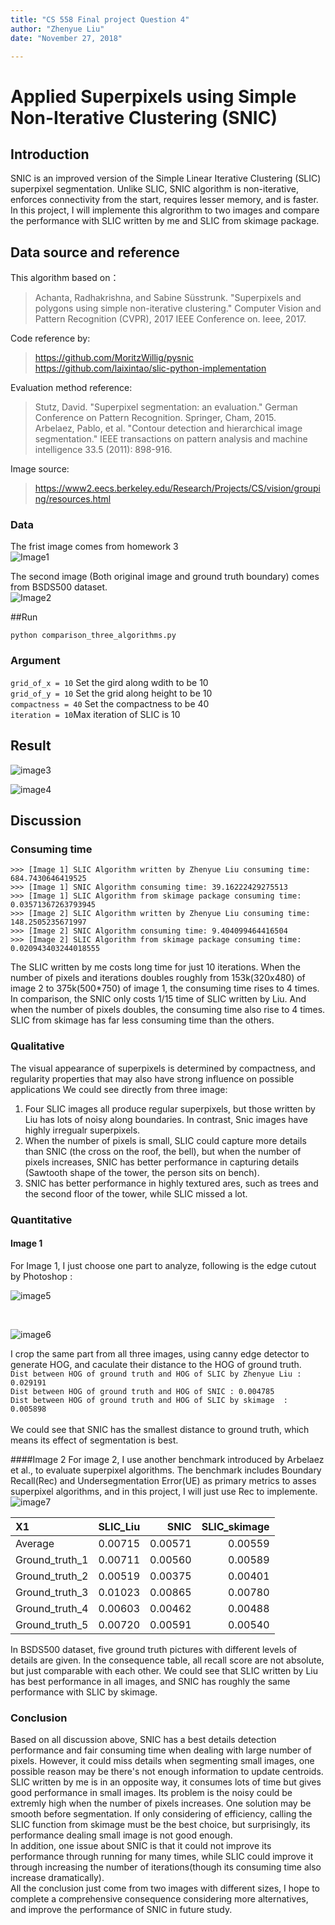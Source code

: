 ```yaml
---
title: "CS 558 Final project Question 4"
author: "Zhenyue Liu"
date: "November 27, 2018"

---
```



# Applied Superpixels using Simple Non-Iterative Clustering (SNIC)
## Introduction
SNIC is an improved version of the Simple Linear Iterative Clustering (SLIC) superpixel segmentation. Unlike SLIC, SNIC algorithm is non-iterative, enforces connectivity from the start, requires lesser memory, and is faster. In this project, I will implemente this algrorithm to two images and compare the performance with SLIC written by me and SLIC from skimage package.

## Data source and reference
This algorithm based on：   
> Achanta, Radhakrishna, and Sabine Süsstrunk. "Superpixels and polygons using simple non-iterative clustering." Computer Vision and Pattern Recognition (CVPR), 2017 IEEE Conference on. Ieee, 2017.

Code reference by:  
>https://github.com/MoritzWillig/pysnic   
>https://github.com/laixintao/slic-python-implementation  

Evaluation method reference:  
> Stutz, David. "Superpixel segmentation: an evaluation." German Conference on Pattern Recognition. Springer, Cham, 2015.    
> Arbelaez, Pablo, et al. "Contour detection and hierarchical image segmentation." IEEE transactions on pattern analysis and machine intelligence 33.5 (2011): 898-916.

Image source:  
>https://www2.eecs.berkeley.edu/Research/Projects/CS/vision/grouping/resources.html

### Data

The frist image comes from homework 3  
![Image1](https://github.com/lzysh9506/Computer-Vision/raw/master/Final4/wt_slic.png)   


The second image (Both original image and ground truth boundary) comes from BSDS500 dataset.   
![Image2](https://github.com/lzysh9506/Computer-Vision/raw/master/Final4/118035.jpg) 

##Run

`python comparison_three_algorithms.py`  

### Argument

`grid_of_x = 10` Set the gird along wdith to be 10   
`grid_of_y = 10` Set the grid along height to be 10   
`compactness = 40` Set the compactness to be 40   
`iteration = 10`Max iteration of SLIC is 10

## Result

![image3](https://github.com/lzysh9506/Computer-Vision/raw/master/Final4/all_seg_0.png)    


![image4](https://github.com/lzysh9506/Computer-Vision/raw/master/Final4/all_seg_1.png)   


## Discussion

### Consuming time

`>>> [Image 1] SLIC Algorithm written by Zhenyue Liu consuming time: 684.7430646419525`  
`>>> [Image 1] SNIC Algorithm consuming time: 39.16222429275513`  
`>>> [Image 1] SLIC Algorithm from skimage package consuming time: 0.03571367263793945`  
`>>> [Image 2] SLIC Algorithm written by Zhenyue Liu consuming time: 148.2505235671997`  
`>>> [Image 2] SNIC Algorithm consuming time: 9.404099464416504`  
`>>> [Image 2] SLIC Algorithm from skimage package consuming time: 0.020943403244018555`

The SLIC written by me costs long time for just 10 iterations. When the number of pixels and iterations doubles roughly from 153k(320x480) of image 2 to 375k(500*750) of image 1, the consuming time rises to 4 times.  
In comparison, the SNIC only costs 1/15 time of SLIC written by Liu. And when the number of pixels doubles, the consuming time also rise to 4 times.
SLIC from skimage has far less consuming time than the others.

### Qualitative
The visual appearance of superpixels is determined by compactness, and regularity properties that may also have strong influence on possible applications
We could see directly from three image:  
1. Four SLIC images all produce regular superpixels, but those written by Liu has lots of noisy along boundaries. In contrast, Snic images have highly irregualr superpixels.  
2. When the number of pixels is small, SLIC could capture more details than SNIC (the cross on the roof, the bell), but when the number of pixels increases, SNIC has better performance in capturing details (Sawtooth shape of the tower, the person sits on bench).   
3. SNIC has better performance in highly textured ares, such as trees and the second floor of the tower, while SLIC missed a lot.

### Quantitative
#### Image 1
For Image 1, I just choose one part to analyze, following is the edge cutout by Photoshop :
<br>

![image5](https://github.com/lzysh9506/Computer-Vision/raw/master/Final4/edge_truth0.png)   
 
<br>
 
![image6](https://github.com/lzysh9506/Computer-Vision/raw/master/Final4/all_HOG.png)

I crop the same part from all three images, using canny edge detector to generate HOG, and caculate their distance to the HOG of ground truth.  
`Dist between HOG of ground truth and HOG of SLIC by Zhenyue Liu : 0.029191`  
`Dist between HOG of ground truth and HOG of SNIC : 0.004785`  
`Dist between HOG of ground truth and HOG of SLIC by skimage  : 0.005898`  
<br>
We could see that SNIC has the smallest distance to ground truth, which means its effect of segmentation is best.

####Image 2
For image 2, I use another benchmark introduced by Arbelaez et al., to evaluate superpixel algorithms. The benchmark includes Boundary Recall(Rec) and Undersegmentation Error(UE) as primary metrics to asses superpixel algorithms, and in this project, I will just use Rec to implemente.
![image7](https://github.com/lzysh9506/Computer-Vision/raw/master/Final4/all_gt.png)  

|X1             | SLIC_Liu|    SNIC| SLIC_skimage|
|:--------------|--------:|-------:|------------:|
|Average        |  0.00715| 0.00571|      0.00559|
|Ground_truth_1 |  0.00711| 0.00560|      0.00589|
|Ground_truth_2 |  0.00519| 0.00375|      0.00401|
|Ground_truth_3 |  0.01023| 0.00865|      0.00780|
|Ground_truth_4 |  0.00603| 0.00462|      0.00488|
|Ground_truth_5 |  0.00720| 0.00591|      0.00540|  

In BSDS500 dataset, five ground truth pictures with different levels of details are given. In the consequence table, all recall score are not absolute, but just comparable with each other. We could see that SLIC written by Liu has best performance in all images, and SNIC has roughly the same performance with SLIC by skimage. 

### Conclusion
Based on all discussion above, SNIC has a best details detection performance and fair consuming time when dealing with large number of pixels. However, it could miss details when segmenting small images, one possible reason may be there's not enough information to update centroids. SLIC written by me is in an opposite way, it consumes lots of time but gives good performance in small images. Its problem is the noisy could be extremly high when the number of pixels increases. One solution may be smooth before segmentation. If only considering of efficiency, calling the SLIC function from skimage must be the best choice, but surprisingly, its performance dealing small image is not good enough.     
In addition, one issue about SNIC is that it could not improve its performance through running for many times, while SLIC could improve it through increasing the number of iterations(though its consuming time also increase dramatically).  
All the conclusion just come from two images with different sizes, I hope to complete a comprehensive consequence considering more alternatives, and improve the performance of SNIC in future study.
